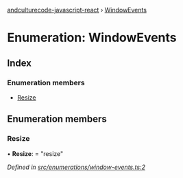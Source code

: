 [andculturecode-javascript-react](../README.md) › [WindowEvents](windowevents.md)

# Enumeration: WindowEvents

## Index

### Enumeration members

* [Resize](windowevents.md#resize)

## Enumeration members

###  Resize

• **Resize**: = "resize"

*Defined in [src/enumerations/window-events.ts:2](https://github.com/AndcultureCode/AndcultureCode.JavaScript.React/blob/fb2e149/src/enumerations/window-events.ts#L2)*
